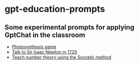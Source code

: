 # gpt-education-prompts

## Some experimental prompts for applying GptChat in the classroom 

- [Photosynthesis game](photosynthesis-simulator.txt)
- [Talk to Sir Isaac Newton in 1720](isaac-newton.txt)
- [Teach number theory using the Socratic method](socratic-number-theory.txt)
